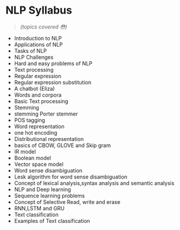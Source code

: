 # NLP Syllabus
 > *(topics covered 😳)*


- Introduction to NLP
- Applications of NLP
- Tasks of NLP
- NLP Challenges
- Hard and easy problems of NLP
- Text processing 
- Regular expression
- Regular expression substitution 
- A chatbot (Eliza)
- Words and corpora
- Basic Text processing
- Stemming
- stemming Porter stemmer 
- POS tagging
- Word representation 
- one hot encoding
- Distributional representation
- basics of CBOW, GLOVE and Skip gram
- IR model
- Boolean model
- Vector space model
- Word sense disambiguation 
- Lesk algorithm for word sense disambiguation 
- Concept of lexical analysis,syntax analysis and semantic analysis 
- NLP and Deep learning
- Sequence learning problems
- Concept of Selective Read, write and erase 
- RNN,LSTM and GRU
- Text classification
- Examples of Text classification